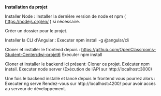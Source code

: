 **Installation du projet**

Installer Node :
Installer la dernière version de node et npm ( https://nodejs.org/en/ ) si nécessaire.

Créer un dossier pour le projet.

Installer la CLI d'Angular :
Executer npm install -g @angular/cli

Cloner et installer le frontend depuis :
https://github.com/OpenClassrooms-Student-Center/dwj-projet6
Executer npm install

Cloner et installer le backend ici présent:
Cloner ce projet.
Exécuter npm install.
Executer node server
(Exécution de l’API sur http://localhost:3000)

Une fois le backend installé et lancé depuis le frontend vous pourrez alors :
Executer ng serve 
Rendez-vous sur http://localhost:4200/ pour avoir accès au serveur de développement. 


